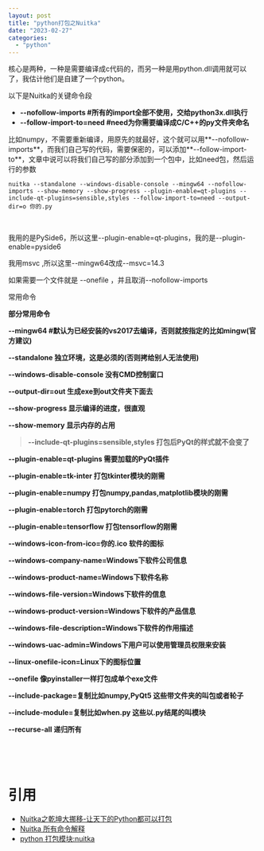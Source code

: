 ```yaml
---
layout: post
title: "python打包之Nuitka"
date: "2023-02-27"
categories: 
  - "python"
---
```


核心是两种，一种是需要编译成c代码的，而另一种是用python.dll调用就可以了，我估计他们是自建了一个python。

以下是Nuitka的关键命令段

- **\--nofollow-imports #所有的import全部不使用，交给python3x.dll执行**
- **\--follow-import-to=need #need为你需要编译成C/C++的py文件夹命名**

比如numpy，不需要重新编译，用原先的就最好，这个就可以用**\--nofollow-imports**，而我们自己写的代码，需要保密的，可以添加**\--follow-import-to**，文章中说可以将我们自己写的部分添加到一个包中，比如need包，然后运行的参数

```
nuitka --standalone --windows-disable-console --mingw64 --nofollow-imports --show-memory --show-progress --plugin-enable=qt-plugins --include-qt-plugins=sensible,styles --follow-import-to=need --output-dir=o 你的.py

```

 

我用的是PySide6，所以这里--plugin-enable=qt-plugins，我的是--plugin-enable=pyside6

我用msvc ,所以这里--mingw64改成--msvc=14.3

如果需要一个文件就是 --onefile ，并且取消--nofollow-imports

常用命令

**部分常用命令**

**\--mingw64 #默认为已经安装的vs2017去编译，否则就按指定的比如mingw(官方建议)**

**\--standalone 独立环境，这是必须的(否则拷给别人无法使用)**

**\--windows-disable-console 没有CMD控制窗口**

**\--output-dir=out 生成exe到out文件夹下面去**

**\--show-progress 显示编译的进度，很直观**

**\--show-memory 显示内存的占用**

> **\--include-qt-plugins=sensible,styles 打包后PyQt的样式就不会变了**

**\--plugin-enable=qt-plugins 需要加载的PyQt插件**

**\--plugin-enable=tk-inter 打包tkinter模块的刚需**

**\--plugin-enable=numpy 打包numpy,pandas,matplotlib模块的刚需**

**\--plugin-enable=torch 打包pytorch的刚需**

**\--plugin-enable=tensorflow 打包tensorflow的刚需**

**\--windows-icon-from-ico=你的.ico 软件的图标**

**\--windows-company-name=Windows下软件公司信息**

**\--windows-product-name=Windows下软件名称**

**\--windows-file-version=Windows下软件的信息**

**\--windows-product-version=Windows下软件的产品信息**

**\--windows-file-description=Windows下软件的作用描述**

**\--windows-uac-admin=Windows下用户可以使用管理员权限来安装**

**\--linux-onefile-icon=Linux下的图标位置**

**\--onefile 像pyinstaller一样打包成单个exe文件**

**\--include-package=复制比如numpy,PyQt5 这些带文件夹的叫包或者轮子**

**\--include-module=复制比如when.py 这些以.py结尾的叫模块**

**\--recurse-all 递归所有**

 

 

# 引用

- [Nuitka之乾坤大挪移-让天下的Python都可以打包](https://zhuanlan.zhihu.com/p/137785388)
- [Nuitka 所有命令解释](https://blog.csdn.net/qq_38830593/article/details/123092470)
- [python 打包模块:nuitka](https://www.cnblogs.com/leoych/p/14446354.html)

